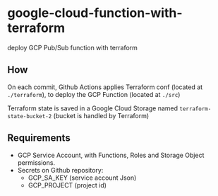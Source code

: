 # google-cloud-function-with-terraform
deploy GCP Pub/Sub function with terraform

## How
On each commit, Github Actions applies Terraform conf (located at `./terraform`), 
to deploy the GCP Function (located at `./src`)

Terraform state is saved in a Google Cloud Storage named `terraform-state-bucket-2` (bucket is handled by Terraform)

## Requirements
- GCP Service Account, with Functions, Roles and Storage Object permissions.
- Secrets on Github repository:
    - GCP_SA_KEY (service account Json)
    - GCP_PROJECT (project id)
